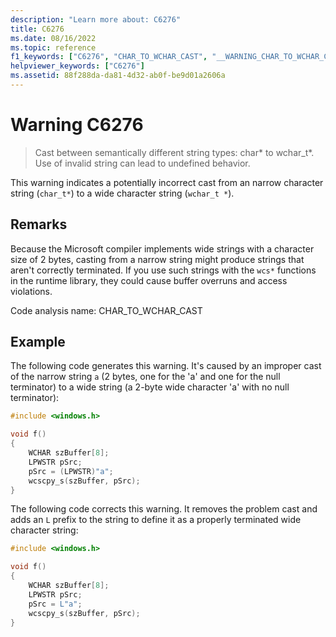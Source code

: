 ```yaml
---
description: "Learn more about: C6276"
title: C6276
ms.date: 08/16/2022
ms.topic: reference
f1_keywords: ["C6276", "CHAR_TO_WCHAR_CAST", "__WARNING_CHAR_TO_WCHAR_CAST"]
helpviewer_keywords: ["C6276"]
ms.assetid: 88f288da-da81-4d32-ab0f-be9d01a2606a
---
```

# Warning C6276

> Cast between semantically different string types: char* to wchar_t\*. Use of invalid string can lead to undefined behavior.

This warning indicates a potentially incorrect cast from an narrow character string (`char_t*`) to a wide character string (`wchar_t *`).

## Remarks

Because the Microsoft compiler implements wide strings with a character size of 2 bytes, casting from a narrow string might produce strings that aren't correctly terminated. If you use such strings with the `wcs*` functions in the runtime library, they could cause buffer overruns and access violations.
 
 Code analysis name: CHAR_TO_WCHAR_CAST

## Example

The following code generates this warning. It's caused by an improper cast of the narrow string `a` (2 bytes, one for the 'a' and one for the null terminator) to a wide string (a 2-byte wide character 'a' with no null terminator):

```cpp
#include <windows.h>

void f()
{
    WCHAR szBuffer[8];
    LPWSTR pSrc;
    pSrc = (LPWSTR)"a";
    wcscpy_s(szBuffer, pSrc);
}
```

The following code corrects this warning. It removes the problem cast and adds an `L` prefix to the string to define it as a properly terminated wide character string:

```cpp
#include <windows.h>

void f()
{
    WCHAR szBuffer[8];
    LPWSTR pSrc;
    pSrc = L"a";
    wcscpy_s(szBuffer, pSrc);
}
```
